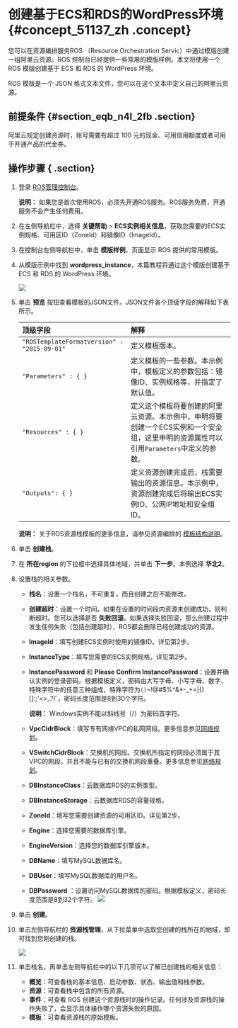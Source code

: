 # 创建基于ECS和RDS的WordPress环境 {#concept_51137_zh .concept}

您可以在资源编排服务ROS （Resource Orchestration Servic）中通过模版创建一组阿里云资源。ROS 控制台已经提供一些常用的模版样例。本文将使用一个 ROS 模版创建基于 ECS 和 RDS 的 WordPress 环境。

ROS 模版是一个 JSON 格式文本文件，您可以在这个文本中定义自己的阿里云资源。

## 前提条件 {#section_eqb_n4l_2fb .section}

阿里云规定创建资源时，账号需要有超过 100 元的现金、可用信用额度或者可用于开通产品的代金券。

## 操作步骤 { .section}

1.  登录 [ROS管理控制台](https://ros.console.aliyun.com/)。

    **说明：** 如果您是首次使用ROS，必须先开通ROS服务。ROS服务免费，开通服务不会产生任何费用。

2.  在左侧导航栏中，选择 **关键帮助** \> **ECS实例相关信息**，获取您需要的ECS实例规格、可用区ID（ZoneId）和镜像ID（ImageId）。
3.  在控制台左侧导航栏中，单击 **模版样例**，页面显示 ROS 提供的常用模版。
4.  从模版示例中找到 **wordpress\_instance**，本篇教程将通过这个模版创建基于 ECS 和 RDS 的 WordPress 环境。

    ![](http://static-aliyun-doc.oss-cn-hangzhou.aliyuncs.com/assets/img/9767/155488139232242_zh-CN.png)

5.  单击 **预览** 按钮查看模板的JSON文件。JSON文件各个顶级字段的解释如下表所示。

    |顶级字段|解释|
    |:---|:-|
    |`"ROSTemplateFormatVersion" : "2015-09-01"`|定义模板版本。|
    |`"Parameters" : { }`|定义模板的一些参数。本示例中，模板定义的参数包括：镜像ID、实例规格等，并指定了默认值。|
    |`"Resources" : { }`|定义这个模板将要创建的阿里云资源。本示例中，申明将要创建一个ECS实例和一个安全组，这里申明的资源属性可以引用`Parameters`中定义的参数。|
    |`"Outputs": { }`|定义资源创建完成后，栈需要输出的资源信息。本示例中，资源创建完成后将输出ECS实例ID、公网IP地址和安全组ID。|

    **说明：** 关于ROS资源栈模板的更多信息，请参见资源编排的 [模板结构说明](../../../../../cn.zh-CN/用户指南/模板语法/模板结构说明.md#)。

6.  单击 **创建栈**。
7.  在 **所在region** 的下拉框中选择具体地域，并单击 **下一步**。本例选择 **华北2**。
8.  设置栈的相关参数。

    -   **栈名**：设置一个栈名，不可重复，而且创建之后不能修改。
    -   **创建超时**：设置一个时间。如果在设置的时间段内资源未创建成功，则判断超时。您可以选择是否 **失败回滚**。如果选择失败回滚，那么创建过程中发生任何失败（包括创建超时），ROS都会删除已经创建成功的资源。
    -   **ImageId**：填写创建ECS实例时使用的镜像ID。详见第2步。
    -   **InstanceType**：填写您需要的ECS实例规格。详见第2步。
    -   **InstancePassword** 和 **Please Confirm InstancePassword**：设置并确认实例的登录密码。根据模板定义，密码由大写字母、小写字母、数字、特殊字符中的任意三种组成，特殊字符为`()`~!@#$%^&*-_+=|{}[]:;'<>,.?/`，密码长度范围是8到30个字符。

        **说明：** Windows实例不能以斜线号（/）为密码首字符。

    -   **VpcCidrBlock**：填写专有网络VPC的私网网段。更多信息参见[网络规划](../../../../../cn.zh-CN/最佳实践/网络规划.md#)。
    -   **VSwitchCidrBlock**：交换机的网段。交换机所指定的网段必须属于其VPC的网段，并且不能与已有的交换机网段重叠。更多信息参见[网络规划](../../../../../cn.zh-CN/最佳实践/网络规划.md#)。
    -   **DBInstanceClass**：云数据库RDS的实例类型。
    -   **DBInstanceStorage**：云数据库RDS的容量规格。
    -   **ZoneId**：填写您需要创建资源的可用区ID。详见第2步。
    -   **Engine**：选择您需要的数据库引擎。
    -   **EngineVersion**：选择您的数据库引擎版本。
    -   **DBName**：填写MySQL数据库名。
    -   **DBUser**：填写MySQL数据库的用户名。
    -   **DBPassword** ：设置访问MySQL数据库的密码。根据模板定义，密码长度范围是8到32个字符。
    ![](http://static-aliyun-doc.oss-cn-hangzhou.aliyuncs.com/assets/img/9767/155488139232251_zh-CN.png)

9.  单击 **创建**。
10. 单击左侧导航栏的 **资源栈管理**，从下拉菜单中选取您创建的栈所在的地域，即可找到您刚创建的栈。

    ![](http://static-aliyun-doc.oss-cn-hangzhou.aliyuncs.com/assets/img/9767/155488139332490_zh-CN.png)

11. 单击栈名，再单击左侧导航栏中的以下几项可以了解已创建栈的相关信息：
    -   **概览**：可查看栈的基本信息、启动参数、状态、输出值和栈参数。
    -   **资源**：可查看栈中包含的所有资源。
    -   **事件**：可查看 ROS 创建这个资源栈时的操作记录。任何涉及资源栈的操作失败了，会显示具体操作哪个资源失败的原因。
    -   **模板**：可查看资源栈的原始模板。

